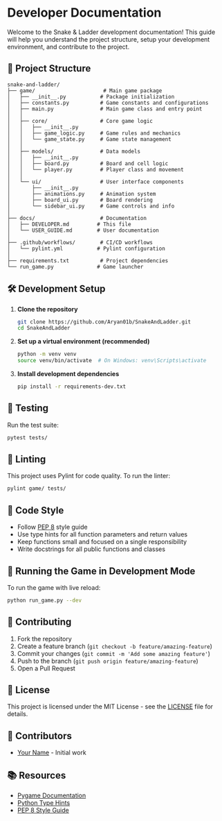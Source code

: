 # Developer Documentation

Welcome to the Snake & Ladder development documentation! This guide will help you understand the project structure, setup your development environment, and contribute to the project.

## 📁 Project Structure

```
snake-and-ladder/
├── game/                      # Main game package
│   ├── __init__.py           # Package initialization
│   ├── constants.py          # Game constants and configurations
│   ├── main.py               # Main game class and entry point
│   │
│   ├── core/                 # Core game logic
│   │   ├── __init__.py
│   │   ├── game_logic.py     # Game rules and mechanics
│   │   └── game_state.py     # Game state management
│   │
│   ├── models/               # Data models
│   │   ├── __init__.py
│   │   ├── board.py          # Board and cell logic
│   │   └── player.py         # Player class and movement
│   │
│   └── ui/                   # User interface components
│       ├── __init__.py
│       ├── animations.py     # Animation system
│       ├── board_ui.py       # Board rendering
│       └── sidebar_ui.py     # Game controls and info
│
├── docs/                     # Documentation
│   ├── DEVELOPER.md         # This file
│   └── USER_GUIDE.md        # User documentation
│
├── .github/workflows/        # CI/CD workflows
│   └── pylint.yml           # Pylint configuration
│
├── requirements.txt          # Project dependencies
└── run_game.py              # Game launcher
```

## 🛠️ Development Setup

1. **Clone the repository**
   ```bash
   git clone https://github.com/Aryan01b/SnakeAndLadder.git
   cd SnakeAndLadder
   ```

2. **Set up a virtual environment (recommended)**
   ```bash
   python -m venv venv
   source venv/bin/activate  # On Windows: venv\Scripts\activate
   ```

3. **Install development dependencies**
   ```bash
   pip install -r requirements-dev.txt
   ```

## 🧪 Testing

Run the test suite:
```bash
pytest tests/
```

## 🧹 Linting

This project uses Pylint for code quality. To run the linter:
```bash
pylint game/ tests/
```

## 🧩 Code Style

- Follow [PEP 8](https://www.python.org/dev/peps/pep-0008/) style guide
- Use type hints for all function parameters and return values
- Keep functions small and focused on a single responsibility
- Write docstrings for all public functions and classes

## 🚀 Running the Game in Development Mode

To run the game with live reload:
```bash
python run_game.py --dev
```

## 📝 Contributing

1. Fork the repository
2. Create a feature branch (`git checkout -b feature/amazing-feature`)
3. Commit your changes (`git commit -m 'Add some amazing feature'`)
4. Push to the branch (`git push origin feature/amazing-feature`)
5. Open a Pull Request

## 📄 License

This project is licensed under the MIT License - see the [LICENSE](LICENSE) file for details.

## 🤝 Contributors

- [Your Name](https://github.com/yourusername) - Initial work

## 📚 Resources

- [Pygame Documentation](https://www.pygame.org/docs/)
- [Python Type Hints](https://docs.python.org/3/library/typing.html)
- [PEP 8 Style Guide](https://www.python.org/dev/peps/pep-0008/)
